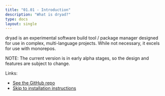 ```yaml
---
title: "01.01 - Introduction"
description: "What is dryad?"
type: docs
layout: single
---
```


dryad is an experimental software build tool / package manager designed for use in complex, multi-language projects. While not necessary, it excels for use with monorepos. 

NOTE: The current version is in early alpha stages, so the design and features are subject to change.

Links:
- [See the GitHub repo](https://github.com/somesocks/dryad)
- [Skip to installation instructions](../03-usage/03-01-installing.html)